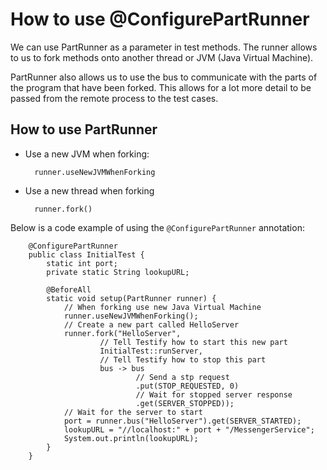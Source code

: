 # How to use @ConfigurePartRunner

We can use PartRunner as a parameter in test methods. The runner allows to us to fork methods onto another thread or JVM (Java Virtual Machine). 

PartRunner also allows us to use the bus to communicate with the parts of the program that have been forked. This allows for a lot more detail to be passed from the remote process to the test cases.

## How to use PartRunner

- Use a new JVM when forking:

        runner.useNewJVMWhenForking

- Use a new thread when forking

        runner.fork()

Below is a code example of using the `@ConfigurePartRunner` annotation:

        @ConfigurePartRunner
        public class InitialTest {
            static int port;
            private static String lookupURL;

            @BeforeAll
            static void setup(PartRunner runner) {
                // When forking use new Java Virtual Machine
                runner.useNewJVMWhenForking();
                // Create a new part called HelloServer
                runner.fork("HelloServer",
                        // Tell Testify how to start this new part
                        InitialTest::runServer,
                        // Tell Testify how to stop this part
                        bus -> bus
                                // Send a stp request
                                .put(STOP_REQUESTED, 0)
                                // Wait for stopped server response
                                .get(SERVER_STOPPED));
                // Wait for the server to start
                port = runner.bus("HelloServer").get(SERVER_STARTED);
                lookupURL = "//localhost:" + port + "/MessengerService";
                System.out.println(lookupURL);
            }
        }
